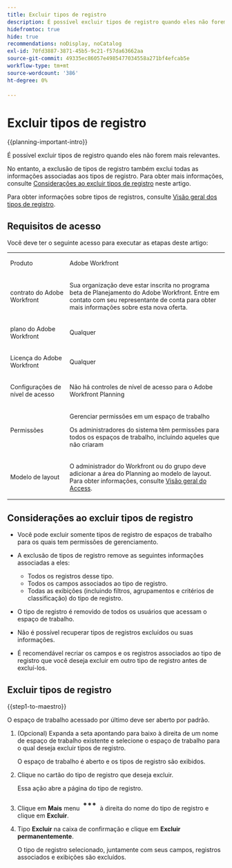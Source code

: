 ```yaml
---
title: Excluir tipos de registro
description: É possível excluir tipos de registro quando eles não forem mais relevantes. A exclusão de tipos de registro também exclui todas as informações associadas aos tipos de registro, como seus registros, campos e exibições.
hidefromtoc: true
hide: true
recommendations: noDisplay, noCatalog
exl-id: 70fd3887-3871-45b5-9c21-f57da63662aa
source-git-commit: 49335ec86057e4985477034558a271bf4efcab5e
workflow-type: tm+mt
source-wordcount: '386'
ht-degree: 0%

---
```


<!--update the metadata with real information when making this available in TOC and in the left nav:
---
title: Delete record types
description: You can delete record types when they are no longer relevant. 
author: Alina
feature: Work Management
topic: Architecture
role: User
hidefromtoc: yes
hide: yes
---
-->

# Excluir tipos de registro

{{planning-important-intro}}

É possível excluir tipos de registro quando eles não forem mais relevantes.

No entanto, a exclusão de tipos de registro também exclui todas as informações associadas aos tipos de registro. Para obter mais informações, consulte [Considerações ao excluir tipos de registro](#considerations-when-deleting-record-types) neste artigo.

Para obter informações sobre tipos de registros, consulte [Visão geral dos tipos de registro](../architecture/overview-of-record-types-and-taxonomies.md).

<!-- last sentence might need to be deleted when we can recover or replace deleted record types-->

## Requisitos de acesso

Você deve ter o seguinte acesso para executar as etapas deste artigo:

<table style="table-layout:auto">
 <col>
 </col>
 <col>
 </col>
 <tbody>
    <tr>
<tr>
<td>
   <p> Produto</p> </td>
   <td>
   <p> Adobe Workfront</p> </td>
  </tr>  
 <td role="rowheader"><p>contrato do Adobe Workfront</p></td>
   <td>
<p>Sua organização deve estar inscrita no programa beta de Planejamento do Adobe Workfront. Entre em contato com seu representante de conta para obter mais informações sobre esta nova oferta. </p>
   </td>
  </tr>
  <tr>
   <td role="rowheader"><p>plano do Adobe Workfront</p></td>
   <td>
<p>Qualquer</p>
   </td>
  </tr>
  <tr>
   <td role="rowheader"><p>Licença do Adobe Workfront</p></td>
   <td>
   <p>Qualquer</p> 
  </td>
  </tr>

<tr>
   <td role="rowheader"><p>Configurações de nível de acesso</p></td>
   <td> <p>Não há controles de nível de acesso para o Adobe Workfront Planning</p>  
</td>
  </tr>

<tr>
   <td role="rowheader"><p>Permissões</p></td>
   <td> <p>Gerenciar permissões em um espaço de trabalho</a> </p>  
   <p>Os administradores do sistema têm permissões para todos os espaços de trabalho, incluindo aqueles que não criaram
</td>
  </tr>
<tr>
   <td role="rowheader"><p>Modelo de layout</p></td>
   <td> <p>O administrador do Workfront ou do grupo deve adicionar a área do Planning ao modelo de layout. Para obter informações, consulte <a href="../access/access-overview.md">Visão geral do Access</a>. </p>  
</td>
  </tr>

</tbody>
</table>

<!--Maybe enable this at GA - but Planning is not supposed to have Access controls in the Workfront Access Level: 
>[!NOTE]
>
>If you don't have access, ask your Workfront administrator if they set additional restrictions in your access level. For information on how a Workfront administrator can change your access level, see [Create or modify custom access levels](../administration-and-setup/add-users/configure-and-grant-access/create-modify-access-levels.md). -->

<!-- Notes to add for the table: for the "Workfront plans" row: the above is only for closed beta; when going to GA - activate the following plans:    
<p>Current plan: Prime and Ultimate</p>
<p>Legacy plan: Enterprise</p>-->

<!-- Notes for the table: for the "Workfront access" row: <p>For more information, see <a href="../../administration-and-setup/add-users/access-levels-and-object-permissions/wf-licenses.md" class="MCXref xref">Adobe Workfront licenses overview</a>.</p>-->

## Considerações ao excluir tipos de registro

<!--check this and ensure these are still true - some things might change with / after closed beta-->

* Você pode excluir somente tipos de registro de espaços de trabalho para os quais tem permissões de gerenciamento.
* A exclusão de tipos de registro remove as seguintes informações associadas a eles:

   * Todos os registros desse tipo.
   * Todos os campos associados ao tipo de registro.
   * Todas as exibições (incluindo filtros, agrupamentos e critérios de classificação) do tipo de registro.
* O tipo de registro é removido de todos os usuários que acessam o espaço de trabalho.
* Não é possível recuperar tipos de registros excluídos ou suas informações.
* É recomendável recriar os campos e os registros associados ao tipo de registro que você deseja excluir em outro tipo de registro antes de excluí-los.

## Excluir tipos de registro

{{step1-to-maestro}}

O espaço de trabalho acessado por último deve ser aberto por padrão.

1. (Opcional) Expanda a seta apontando para baixo à direita de um nome de espaço de trabalho existente e selecione o espaço de trabalho para o qual deseja excluir tipos de registro.

   O espaço de trabalho é aberto e os tipos de registro são exibidos.
1. Clique no cartão do tipo de registro que deseja excluir.

   Essa ação abre a página do tipo de registro.
1. Clique em **Mais** menu ![](assets/more-menu.png) à direita do nome do tipo de registro e clique em **Excluir**. <!--add screen shot when they finalize the UI-->
1. Tipo **Excluir** na caixa de confirmação e clique em **Excluir permanentemente**.

   O tipo de registro selecionado, juntamente com seus campos, registros associados e exibições são excluídos.
